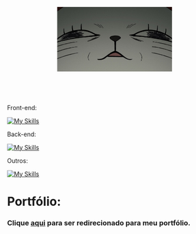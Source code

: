 <div style="text-align: center;">
  <img src="https://github.com/FelipeCostaq/FelipeCostaq/blob/main/dandadanwlpp.jpg?raw=true" 
       width="30%" 
       style="transform: rotate(-90deg); display: inline-block;">
</div>


Front-end:

[![My Skills](https://skillicons.dev/icons?i=html,css,js,ts,react,bootstrap,wasm)](https://skillicons.dev)

Back-end:

[![My Skills](https://skillicons.dev/icons?i=cs,dotnet,nodejs,java)](https://skillicons.dev)

Outros: 

[![My Skills](https://skillicons.dev/icons?i=unity,git,github)](https://skillicons.dev)


# Portfólio:
<h3>Clique <a href="https://felipecdeveloper.netlify.app/">aqui</a> para ser redirecionado para meu portfólio.</h3>




